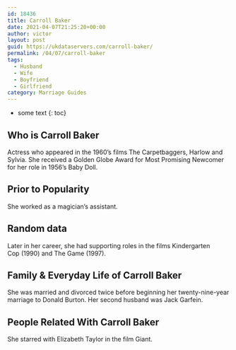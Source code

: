 ```yaml
---
id: 18436
title: Carroll Baker
date: 2021-04-07T21:25:20+00:00
author: victor
layout: post
guid: https://ukdataservers.com/carroll-baker/
permalink: /04/07/carroll-baker
tags:
  - Husband
  - Wife
  - Boyfriend
  - Girlfriend
category: Marriage Guides
---
```


* some text
{: toc}


## Who is Carroll Baker



Actress who appeared in the 1960&#8217;s films The Carpetbaggers, Harlow and Sylvia. She received a Golden Globe Award for Most Promising Newcomer for her role in 1956&#8217;s Baby Doll.

                
                
                
## Prior to Popularity



She worked as a magician&#8217;s assistant.

                
                
                
## Random data



Later in her career, she had supporting roles in the films Kindergarten Cop (1990) and The Game (1997).

                
                
                
## Family & Everyday Life of Carroll Baker



She was married and divorced twice before beginning her twenty-nine-year marriage to Donald Burton. Her second husband was Jack Garfein.

                
                
                
## People Related With Carroll Baker



She starred with Elizabeth Taylor in the film Giant.

                
              
            
          
          
          